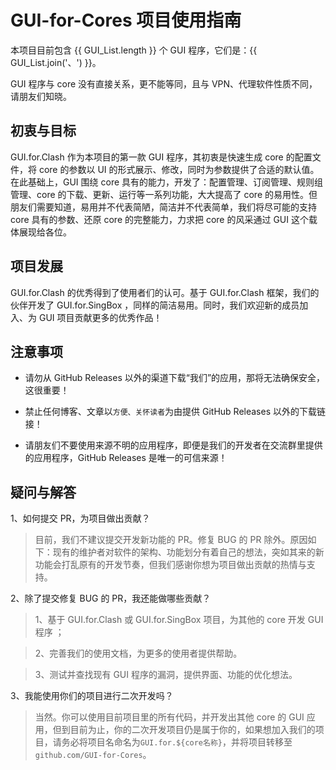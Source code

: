 <script setup>
const GUI_List = [
    'GUI.for.Clash',
    'GUI.for.SingBox'
]
</script>

# GUI-for-Cores 项目使用指南

本项目目前包含 {{ GUI_List.length }} 个 GUI 程序，它们是：{{ GUI_List.join('、') }}。

GUI 程序与 core 没有直接关系，更不能等同，且与 VPN、代理软件性质不同，请朋友们知晓。

## 初衷与目标

GUI.for.Clash 作为本项目的第一款 GUI 程序，其初衷是快速生成 core 的配置文件，将 core 的参数以 UI 的形式展示、修改，同时为参数提供了合适的默认值。在此基础上，GUI 围绕 core 具有的能力，开发了：配置管理、订阅管理、规则组管理、core 的下载、更新、运行等一系列功能，大大提高了 core 的易用性。但朋友们需要知道，易用并不代表简陋，简洁并不代表简单，我们将尽可能的支持 core 具有的参数、还原 core 的完整能力，力求把 core 的风采通过 GUI 这个载体展现给各位。

## 项目发展

GUI.for.Clash 的优秀得到了使用者们的认可。基于 GUI.for.Clash 框架，我们的伙伴开发了 GUI.for.SingBox ，同样的简洁易用。同时，我们欢迎新的成员加入、为 GUI 项目贡献更多的优秀作品！

## 注意事项

- 请勿从 GitHub Releases 以外的渠道下载“我们”的应用，那将无法确保安全，这很重要！

- 禁止任何博客、文章以`方便、关怀读者`为由提供 GitHub Releases 以外的下载链接！

- 请朋友们不要使用来源不明的应用程序，即便是我们的开发者在交流群里提供的应用程序，GitHub Releases 是唯一的可信来源！

## 疑问与解答

1、如何提交 PR，为项目做出贡献？

> 目前，我们不建议提交开发新功能的 PR。修复 BUG 的 PR 除外。原因如下：现有的维护者对软件的架构、功能划分有着自己的想法，突如其来的新功能会打乱原有的开发节奏，但我们感谢你想为项目做出贡献的热情与支持。

2、除了提交修复 BUG 的 PR，我还能做哪些贡献？

> 1、基于 GUI.for.Clash 或 GUI.for.SingBox 项目，为其他的 core 开发 GUI 程序 ；

> 2、完善我们的使用文档，为更多的使用者提供帮助。

> 3、测试并查找现有 GUI 程序的漏洞，提供界面、功能的优化想法。

3、我能使用你们的项目进行二次开发吗？

> 当然。你可以使用目前项目里的所有代码，并开发出其他 core 的 GUI 应用，但到目前为止，你的二次开发项目仍是属于你的，如果想加入我们的项目，请务必将项目名命名为`GUI.for.${core名称}`，并将项目转移至 `github.com/GUI-for-Cores`。
